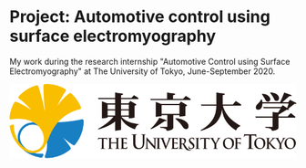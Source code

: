 # Project: Automotive control using surface electromyography
My work during the research internship "Automotive Control using Surface Electromyography" at The University of Tokyo, June-September 2020.

![UTokyo logo](https://github.com/TRAN-Gia-Quoc-Bao/Project-Automotive-Control-using-Surface-Electromyography/blob/main/UTokyo.png)
